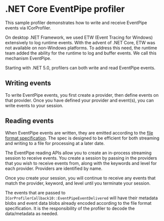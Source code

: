 # .NET Core EventPipe profiler

This sample profiler demonstrates how to write and receive EventPipe events via ICorProfiler.

On desktop .NET Framework, we used ETW (Event Tracing for Windows) extensively to log runtime events. With the advent of .NET Core, ETW was not available on non-Windows platforms. To address this need, the runtime team added the ability for the runtime to log and buffer events. We call this mechanism EventPipe.

Starting with .NET 5.0, profilers can both write and read EventPipe events.

## Writing events

To write EventPipe events, you first create a provider, then define events on that provider. Once you have defined your provider and event(s), you can write events to your session.

## Reading events

When EventPipe events are written, they are emitted according to the [file format specification](https://github.com/microsoft/perfview/blob/main/src/TraceEvent/EventPipe/EventPipeFormat.md). The spec is designed to be efficient for both streaming and writing to a file for processing at a later date.

The EventPipe reading APIs allow you to create an in-process streaming session to receive events. You create a session by passing in the providers that you wish to receive events from, along with the keywords and level for each provider. Providers are identified by name.

Once you create your session, you will continue to receive any events that match the provider, keyword, and level until you terminate your session.

The events that are passed to `ICorProfilerCallback10::EventPipeEventDelivered` will have their metadata blobs and event data blobs already encoded according to the file format specification. It is the responsibility of the profiler to decode the data/metadata as needed.
